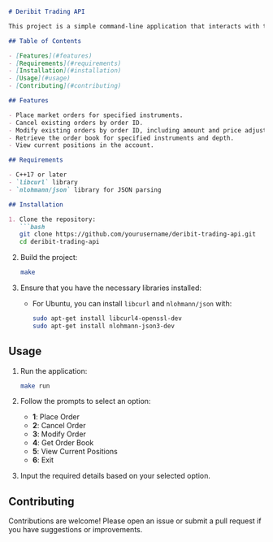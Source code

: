 

```markdown
# Deribit Trading API

This project is a simple command-line application that interacts with the Deribit trading platform using its API. Users can place orders, cancel orders, modify orders, get the order book, and view current positions.

## Table of Contents

- [Features](#features)
- [Requirements](#requirements)
- [Installation](#installation)
- [Usage](#usage)
- [Contributing](#contributing)

## Features

- Place market orders for specified instruments.
- Cancel existing orders by order ID.
- Modify existing orders by order ID, including amount and price adjustments.
- Retrieve the order book for specified instruments and depth.
- View current positions in the account.

## Requirements

- C++17 or later
- `libcurl` library
- `nlohmann/json` library for JSON parsing

## Installation

1. Clone the repository:
   ```bash
   git clone https://github.com/yourusername/deribit-trading-api.git
   cd deribit-trading-api
   ```

2. Build the project:
   ```bash
   make
   ```

3. Ensure that you have the necessary libraries installed:
   - For Ubuntu, you can install `libcurl` and `nlohmann/json` with:
     ```bash
     sudo apt-get install libcurl4-openssl-dev
     sudo apt-get install nlohmann-json3-dev
     ```

## Usage

1. Run the application:
   ```bash
   make run
   ```

2. Follow the prompts to select an option:
   - **1**: Place Order
   - **2**: Cancel Order
   - **3**: Modify Order
   - **4**: Get Order Book
   - **5**: View Current Positions
   - **6**: Exit

3. Input the required details based on your selected option.

## Contributing

Contributions are welcome! Please open an issue or submit a pull request if you have suggestions or improvements.

